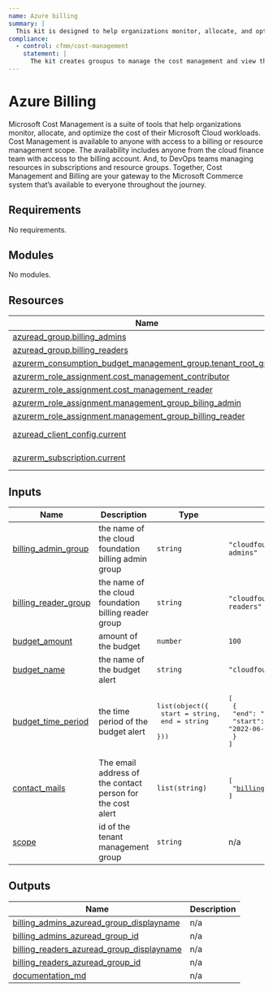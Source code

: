 ```yaml
---
name: Azure billing
summary: |
  This kit is designed to help organizations monitor, allocate, and optimize the cost of their Microsoft cloud workloads.
compliance:
  - control: cfmm/cost-management
    statement: |
      The kit creates groupus to manage the cost management and view the expenses through the cloud foundation.
---
```


# Azure Billing

Microsoft Cost Management is a suite of tools that help organizations monitor, allocate, and optimize the cost of their Microsoft Cloud workloads. Cost Management is available to anyone with access to a billing or resource management scope. The availability includes anyone from the cloud finance team with access to the billing account. And, to DevOps teams managing resources in subscriptions and resource groups. Together, Cost Management and Billing are your gateway to the Microsoft Commerce system that’s available to everyone throughout the journey.


<!-- BEGIN_TF_DOCS -->
## Requirements

No requirements.

## Modules

No modules.

## Resources

| Name | Type |
|------|------|
| [azuread_group.billing_admins](https://registry.terraform.io/providers/hashicorp/azuread/latest/docs/resources/group) | resource |
| [azuread_group.billing_readers](https://registry.terraform.io/providers/hashicorp/azuread/latest/docs/resources/group) | resource |
| [azurerm_consumption_budget_management_group.tenant_root_group](https://registry.terraform.io/providers/hashicorp/azurerm/latest/docs/resources/consumption_budget_management_group) | resource |
| [azurerm_role_assignment.cost_management_contributor](https://registry.terraform.io/providers/hashicorp/azurerm/latest/docs/resources/role_assignment) | resource |
| [azurerm_role_assignment.cost_management_reader](https://registry.terraform.io/providers/hashicorp/azurerm/latest/docs/resources/role_assignment) | resource |
| [azurerm_role_assignment.management_group_biling_admin](https://registry.terraform.io/providers/hashicorp/azurerm/latest/docs/resources/role_assignment) | resource |
| [azurerm_role_assignment.management_group_billing_reader](https://registry.terraform.io/providers/hashicorp/azurerm/latest/docs/resources/role_assignment) | resource |
| [azuread_client_config.current](https://registry.terraform.io/providers/hashicorp/azuread/latest/docs/data-sources/client_config) | data source |
| [azurerm_subscription.current](https://registry.terraform.io/providers/hashicorp/azurerm/latest/docs/data-sources/subscription) | data source |

## Inputs

| Name | Description | Type | Default | Required |
|------|-------------|------|---------|:--------:|
| <a name="input_billing_admin_group"></a> [billing\_admin\_group](#input\_billing\_admin\_group) | the name of the cloud foundation billing admin group | `string` | `"cloudfoundation-billing-admins"` | no |
| <a name="input_billing_reader_group"></a> [billing\_reader\_group](#input\_billing\_reader\_group) | the name of the cloud foundation billing reader group | `string` | `"cloudfoundation-billing-readers"` | no |
| <a name="input_budget_amount"></a> [budget\_amount](#input\_budget\_amount) | amount of the budget | `number` | `100` | no |
| <a name="input_budget_name"></a> [budget\_name](#input\_budget\_name) | the name of the budget alert | `string` | `"cloudfoundation_budget"` | no |
| <a name="input_budget_time_period"></a> [budget\_time\_period](#input\_budget\_time\_period) | the time period of the budget alert | <pre>list(object({<br>    start = string,<br>    end   = string<br>  }))</pre> | <pre>[<br>  {<br>    "end": "2022-07-01T00:00:00Z",<br>    "start": "2022-06-01T00:00:00Z"<br>  }<br>]</pre> | no |
| <a name="input_contact_mails"></a> [contact\_mails](#input\_contact\_mails) | The email address of the contact person for the cost alert | `list(string)` | <pre>[<br>  "billingmeshi@meshithesheep.io"<br>]</pre> | no |
| <a name="input_scope"></a> [scope](#input\_scope) | id of the tenant management group | `string` | n/a | yes |

## Outputs

| Name | Description |
|------|-------------|
| <a name="output_billing_admins_azuread_group_displayname"></a> [billing\_admins\_azuread\_group\_displayname](#output\_billing\_admins\_azuread\_group\_displayname) | n/a |
| <a name="output_billing_admins_azuread_group_id"></a> [billing\_admins\_azuread\_group\_id](#output\_billing\_admins\_azuread\_group\_id) | n/a |
| <a name="output_billing_readers_azuread_group_displayname"></a> [billing\_readers\_azuread\_group\_displayname](#output\_billing\_readers\_azuread\_group\_displayname) | n/a |
| <a name="output_billing_readers_azuread_group_id"></a> [billing\_readers\_azuread\_group\_id](#output\_billing\_readers\_azuread\_group\_id) | n/a |
| <a name="output_documentation_md"></a> [documentation\_md](#output\_documentation\_md) | n/a |
<!-- END_TF_DOCS -->
